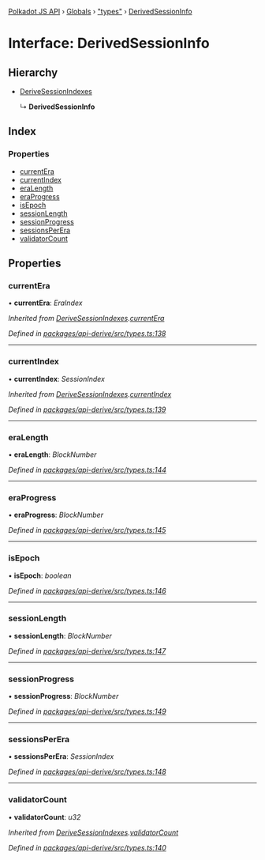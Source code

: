 [Polkadot JS API](../README.md) › [Globals](../globals.md) › ["types"](../modules/_types_.md) › [DerivedSessionInfo](_types_.derivedsessioninfo.md)

# Interface: DerivedSessionInfo

## Hierarchy

* [DeriveSessionIndexes](_types_.derivesessionindexes.md)

  ↳ **DerivedSessionInfo**

## Index

### Properties

* [currentEra](_types_.derivedsessioninfo.md#currentera)
* [currentIndex](_types_.derivedsessioninfo.md#currentindex)
* [eraLength](_types_.derivedsessioninfo.md#eralength)
* [eraProgress](_types_.derivedsessioninfo.md#eraprogress)
* [isEpoch](_types_.derivedsessioninfo.md#isepoch)
* [sessionLength](_types_.derivedsessioninfo.md#sessionlength)
* [sessionProgress](_types_.derivedsessioninfo.md#sessionprogress)
* [sessionsPerEra](_types_.derivedsessioninfo.md#sessionsperera)
* [validatorCount](_types_.derivedsessioninfo.md#validatorcount)

## Properties

###  currentEra

• **currentEra**: *EraIndex*

*Inherited from [DeriveSessionIndexes](_types_.derivesessionindexes.md).[currentEra](_types_.derivesessionindexes.md#currentera)*

*Defined in [packages/api-derive/src/types.ts:138](https://github.com/polkadot-js/api/blob/7ef945d15b/packages/api-derive/src/types.ts#L138)*

___

###  currentIndex

• **currentIndex**: *SessionIndex*

*Inherited from [DeriveSessionIndexes](_types_.derivesessionindexes.md).[currentIndex](_types_.derivesessionindexes.md#currentindex)*

*Defined in [packages/api-derive/src/types.ts:139](https://github.com/polkadot-js/api/blob/7ef945d15b/packages/api-derive/src/types.ts#L139)*

___

###  eraLength

• **eraLength**: *BlockNumber*

*Defined in [packages/api-derive/src/types.ts:144](https://github.com/polkadot-js/api/blob/7ef945d15b/packages/api-derive/src/types.ts#L144)*

___

###  eraProgress

• **eraProgress**: *BlockNumber*

*Defined in [packages/api-derive/src/types.ts:145](https://github.com/polkadot-js/api/blob/7ef945d15b/packages/api-derive/src/types.ts#L145)*

___

###  isEpoch

• **isEpoch**: *boolean*

*Defined in [packages/api-derive/src/types.ts:146](https://github.com/polkadot-js/api/blob/7ef945d15b/packages/api-derive/src/types.ts#L146)*

___

###  sessionLength

• **sessionLength**: *BlockNumber*

*Defined in [packages/api-derive/src/types.ts:147](https://github.com/polkadot-js/api/blob/7ef945d15b/packages/api-derive/src/types.ts#L147)*

___

###  sessionProgress

• **sessionProgress**: *BlockNumber*

*Defined in [packages/api-derive/src/types.ts:149](https://github.com/polkadot-js/api/blob/7ef945d15b/packages/api-derive/src/types.ts#L149)*

___

###  sessionsPerEra

• **sessionsPerEra**: *SessionIndex*

*Defined in [packages/api-derive/src/types.ts:148](https://github.com/polkadot-js/api/blob/7ef945d15b/packages/api-derive/src/types.ts#L148)*

___

###  validatorCount

• **validatorCount**: *u32*

*Inherited from [DeriveSessionIndexes](_types_.derivesessionindexes.md).[validatorCount](_types_.derivesessionindexes.md#validatorcount)*

*Defined in [packages/api-derive/src/types.ts:140](https://github.com/polkadot-js/api/blob/7ef945d15b/packages/api-derive/src/types.ts#L140)*
